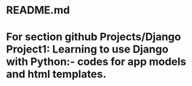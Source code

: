 # README.md
# For section github Projects/Django Project1: Learning to use Django with Python:- codes for app models and html templates.
